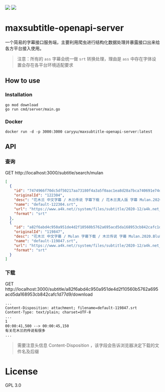 ![](https://travis-ci.org/caryyu/maxsubtitle-openapi-server.svg?branch=main) ![](https://img.shields.io/docker/pulls/caryyu/maxsubtitle-openapi-server.svg) 

# maxsubtitle-openapi-server

一个简易的字幕接口服务端，主要利用爬虫进行结构化数据处理并暴露接口出来给各方平台接入使用。

> 注意：所有的 `ass` 字幕会统一做 `srt` 转换处理，理由是 `ass` 中存在字体设置会存在各平台环境适配要求

## How to use

### Installation

```shell
go mod download
go run cmd/server/main.go
```

### Docker

```shell
docker run -d -p 3000:3000 caryyu/maxsubtitle-openapi-server:latest
```

## API

### 查询

GET http://localhost:3000/subtitle/search/mulan

```json
[
  {
    "id": "7474966f70dc5df50217aa73180f4a3a5f0aac1ea8d28a7bca740691e74d062c",
    "originalId": "122304",
    "desc": "花木兰 中文字幕 / 木兰传说 字幕下载 / 花木兰真人版 字幕 Mulan.2020.1080p.BluRay.x264.chs&eng.ass",
    "name": "default-122304.srt",
    "url": "https://www.a4k.net//system/files/subtitle/2020-12/a4k.net_1609230823.ass",
    "format": "srt"
  },
  {
    "id": "a82f6abd4c950a951de4d2f10560b5762a695acd5da168953cb842cafc1d77d9",
    "originalId": "119847",
    "desc": "花木兰 中文字幕 / Mulan 字幕下载 / 木兰传说 字幕 Mulan.2020.BluRay.chs.中影公映国配.srt",
    "name": "default-119847.srt",
    "url": "https://www.a4k.net//system/files/subtitle/2020-12/a4k.net_1607155518.srt",
    "format": "srt"
  }
]
```

### 下载

GET http://localhost:3000/subtitle/a82f6abd4c950a951de4d2f10560b5762a695acd5da168953cb842cafc1d77d9/download

```txt
...
Content-Disposition: attachment; filename=default-119847.srt
Content-Type: text/plain; charset=UTF-8
...
1
00:00:41,500 --> 00:00:45,150
有关花木兰的传说有很多
...
```

> 需要注意头信息 Content-Disposition ，该字段会告诉浏览器决定下载的文件名及后缀

# License

GPL 3.0
